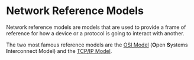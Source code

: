 # Network Reference Models

Network reference models are models that are used to provide a frame of reference for how a device or a protocol is going to interact with another.

The two most famous reference models are the [OSI Model](OSI%20Model.md) (**O**pen **S**ystems **I**nterconnect Model) and the [TCP/IP Model](TCP%20IP%20Model.md).